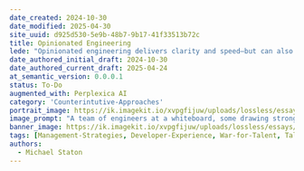 ```yaml
---
date_created: 2024-10-30
date_modified: 2025-04-30
site_uuid: d925d530-5e9b-48b7-9b17-41f33513b72c
title: Opinionated Engineering
lede: "Opinionated engineering delivers clarity and speed—but can also spark debate."
date_authored_initial_draft: 2024-10-30
date_authored_current_draft: 2025-04-24
at_semantic_version: 0.0.0.1
status: To-Do
augmented_with: Perplexica AI
category: 'Counterintutive-Approaches'
portrait_image: https://ik.imagekit.io/xvpgfijuw/uploads/lossless/essays/2025-05-04_portraitimage_Opinionated-Engineering_23e9fa32-0c3f-4a27-8dcf-f585ba08106a_mTtElgteW.jpg
image_prompt: "A team of engineers at a whiteboard, some drawing strong lines and arrows, others debating with raised hands, and a blueprint in the center labeled 'Best Practices.' The mood is decisive, collaborative, and a bit contentious."
banner_image: https://ik.imagekit.io/xvpgfijuw/uploads/lossless/essays/2025-05-04_bannerimage_Opinionated-Engineering_fbe41fe4-74db-4d99-b154-060dbc24acc3_MjGbYmvXA.jpg
tags: [Management-Strategies, Developer-Experience, War-for-Talent, Talent-Development]
authors: 
  - Michael Staton
---
```

